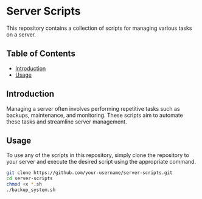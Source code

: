 # Server Scripts

This repository contains a collection of scripts for managing various tasks on a server.

## Table of Contents

- [Introduction](#introduction)
- [Usage](#usage)

## Introduction

Managing a server often involves performing repetitive tasks such as backups, maintenance, and monitoring. These scripts aim to automate these tasks and streamline server management.

## Usage

To use any of the scripts in this repository, simply clone the repository to your server and execute the desired script using the appropriate command.

```bash
git clone https://github.com/your-username/server-scripts.git
cd server-scripts
chmod +x *.sh
./backup_system.sh
